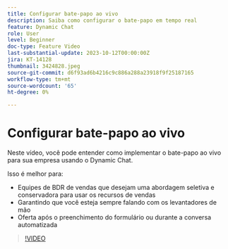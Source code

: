 ```yaml
---
title: Configurar bate-papo ao vivo
description: Saiba como configurar o bate-papo em tempo real
feature: Dynamic Chat
role: User
level: Beginner
doc-type: Feature Video
last-substantial-update: 2023-10-12T00:00:00Z
jira: KT-14128
thumbnail: 3424828.jpeg
source-git-commit: d6f93ad6b4216c9c886a288a23918f9f25187165
workflow-type: tm+mt
source-wordcount: '65'
ht-degree: 0%

---
```



# Configurar bate-papo ao vivo

Neste vídeo, você pode entender como implementar o bate-papo ao vivo para sua empresa usando o Dynamic Chat.

Isso é melhor para:

* Equipes de BDR de vendas que desejam uma abordagem seletiva e conservadora para usar os recursos de vendas
* Garantindo que você esteja sempre falando com os levantadores de mão
* Oferta após o preenchimento do formulário ou durante a conversa automatizada

>[!VIDEO](https://video.tv.adobe.com/v/3424828/?learn=on)
